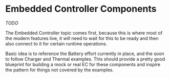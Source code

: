 # Embedded Controller Components

_TODO_

The Embedded Controller topic comes first, because this is where most of the modern features live, it will need to wait for this to be ready and then also connect to it for certain runtime operations.

Basic idea is to reference the Battery effort currently in place, and the soon to follow Charger and Thermal examples.  This should provide a pretty good blueprint for building a mock or real EC for these components and inspire the pattern for things not covered by the examples.

